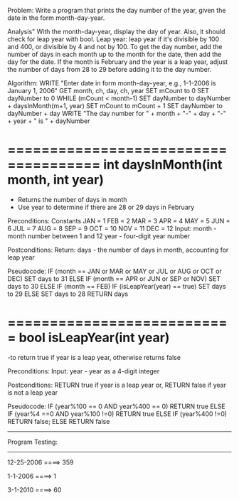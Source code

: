 Problem:
 Write a program that prints the day number of the year, given the date in the form month-day-year. 
 
Analysis"
 With the month-day-year, display the day of year.
 Also, it should check for leap year with bool. 
 Leap year:
    leap year if it's divisible by 100 and 400, or divisible by 4 and not by 100.
 To get the day number, add the number of days in each month up to the month for the date, then add the day for the date. 
 If the month is February and the year is a leap year, adjust the number of days from 28 to 29 before adding it to the day
 number.
 
 
Algorithm:
  WRITE "Enter date in form month-day-year, e.g., 1-1-2006 is January 1, 2006"
  GET month, ch, day, ch, year
  SET mCount to 0
  SET dayNumber to 0
  WHILE (mCount < month-1)
    SET dayNumber to dayNumber + daysInMonth(m+1, year)
    SET mCount to mCount + 1
  SET dayNumber to dayNumber + day
  WRITE "The day number for " + month + "-" + day + "-" + year  + " is " + dayNumber

 
=====================================
int daysInMonth(int month, int year)
=====================================
 - Returns the number of days in month
 - Use year to determine if there are 28 or 29 days in February
 
Preconditions:
 Constants
  JAN = 1
  FEB = 2
  MAR = 3
  APR = 4
  MAY = 5
  JUN = 6
  JUL = 7
  AUG = 8
  SEP = 9
  OCT = 10
  NOV = 11
  DEC = 12
 Input:
  month - month number between 1 and 12
  year - four-digit year number
 
Postconditions:
 Return:
   days - the number of days in month, accounting for leap year
 
Pseudocode:
  IF (month == JAN or MAR or MAY or JUL or AUG or OCT or DEC)
    SET days to 31
  ELSE IF (month == APR or JUN or SEP or NOV)
    SET days to 30
  ELSE IF (month == FEB)
    IF (isLeapYear(year) == true)
      SET days to 29
    ELSE
      SET days to 28
  RETURN days

 
 
===========================
 bool isLeapYear(int year)
===========================
  -to return true if year is a leap year, otherwise returns false
 
Preconditions:
 Input:
   year - year as a 4-digit integer
 
Postconditions:
 RETURN true if year is a leap year or,
 RETURN false if year is not a leap year
 
Pseudocode:
  IF (year%100 == 0 AND year%400 == 0)
     RETURN true
  ELSE IF (year%4 ==0 AND year%100 !=0)
     RETURN true
  ELSE IF (year%400 !=0)
     RETURN false;
  ELSE
     RETURN false
 
 
*****************
 Program Testing:
*****************
 12-25-2006
 ====>  359
 
 1-1-2006
 ====>  1
 
 3-1-2010
 ====> 60
 